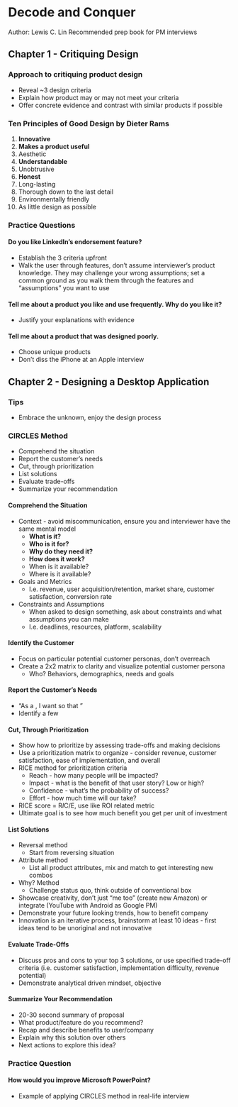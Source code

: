 # Decode and Conquer
Author: Lewis C. Lin
Recommended prep book for PM interviews

## Chapter 1 - Critiquing Design

### Approach to critiquing product design
* Reveal ~3 design criteria
* Explain how product may or may not meet your criteria
* Offer concrete evidence and contrast with similar products if possible

### Ten Principles of Good Design by Dieter Rams
1. **Innovative**
2. **Makes a product useful**
3. Aesthetic
4. **Understandable**
5. Unobtrusive
6. **Honest**
7. Long-lasting
8. Thorough down to the last detail
9. Environmentally friendly
10. As little design as possible

### Practice Questions
#### Do you like LinkedIn’s endorsement feature?
* Establish the 3 criteria upfront
* Walk the user through features, don’t assume interviewer’s product knowledge. They may challenge your wrong assumptions; set a common ground as you walk them through the features and “assumptions” you want to use

#### Tell me about a product you like and use frequently. Why do you like it?
* Justify your explanations with evidence

#### Tell me about a product that was designed poorly.
* Choose unique products
* Don’t diss the iPhone at an Apple interview



## Chapter 2 - Designing a Desktop Application

### Tips
* Embrace the unknown, enjoy the design process

### CIRCLES Method
* Comprehend the situation
* Report the customer’s needs
* Cut, through prioritization
* List solutions
* Evaluate trade-offs
* Summarize your recommendation

#### Comprehend the Situation
* Context - avoid miscommunication, ensure you and interviewer have the same mental model
    * **What is it?**
    * **Who is it for?**
    * **Why do they need it?**
    * **How does it work?**
    * When is it available?
    * Where is it available?
* Goals and Metrics
    * I.e. revenue, user acquisition/retention, market share, customer satisfaction, conversion rate
* Constraints and Assumptions
    * When asked to design something, ask about constraints and what assumptions you can make
    * I.e. deadlines, resources, platform, scalability

#### Identify the Customer
* Focus on particular potential customer personas, don’t overreach
* Create a 2x2 matrix to clarity and visualize potential customer persona
    * Who? Behaviors, demographics, needs and goals

#### Report the Customer’s Needs
* “As a <role >, I want <goal > so that <benefit >”
* Identify a few

#### Cut, Through Prioritization
* Show how to prioritize by assessing trade-offs and making decisions
* Use a prioritization matrix to organize - consider revenue, customer satisfaction, ease of implementation, and overall
* RICE method for prioritization criteria
    * Reach - how many people will be impacted?
    * Impact - what is the benefit of that user story? Low or high?
    * Confidence - what’s the probability of success?
    * Effort - how much time will our take?
* RICE score = R*I*C/E, use like ROI related metric
* Ultimate goal is to see how much benefit you get per unit of investment

#### List Solutions
* Reversal method
    * Start from reversing situation
* Attribute method
    * List all product attributes, mix and match to get interesting new combos
* Why? Method
    * Challenge status quo, think outside of conventional box
* Showcase creativity, don’t just “me too” (create new Amazon) or integrate (YouTube with Android as Google PM)
* Demonstrate your future looking trends, how to benefit company
* Innovation is an iterative process, brainstorm at least 10 ideas - first ideas tend to be unoriginal and not innovative

#### Evaluate Trade-Offs
* Discuss pros and cons to your top 3 solutions, or use specified trade-off criteria (i.e. customer satisfaction, implementation difficulty, revenue potential)
* Demonstrate analytical driven mindset, objective

#### Summarize Your Recommendation
* 20-30 second summary of proposal
* What product/feature do you recommend?
* Recap and describe benefits to user/company
* Explain why this solution over others
* Next actions to explore this idea?

### Practice Question

#### How would you improve Microsoft PowerPoint?
* Example of applying CIRCLES method in real-life interview
